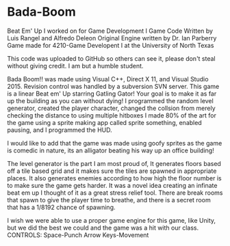 # Bada-Boom
Beat Em' Up I worked on for Game Development I
Game Code Written by Luis Rangel and Alfredo Deleon
Original Engine written by Dr. Ian Parberry
Game made for 4210-Game Developent I at the University of North Texas

This code was uploaded to GitHub so others can see it, please don't steal without giving credit. I am but a humble student.

Bada Boom!! was made using Visual C++, Direct X 11, and Visual Studio 2015. Revision control was handled by a subversion SVN server. 
This game is a linear Beat em' Up starring Gatling Gator!
Your goal is to make it as far up the building as you can without dying!
I programmed the random level generator, created the player character, changed the collsion from merely checking the distance to using multiple hitboxes
I made 80% of the art for the game using a sprite making app called sprite something, enabled pausing, and I programmed the HUD.

I would like to add that the game was made using goofy sprites as the game is comedic in nature, its an alligator beating his way up an office building!

The level generator is the part I am most proud of, It generates floors based off a tile based grid and it makes sure the tiles are spawned in appropriate places.
It also generates enemies according to how high the floor number is to make sure the game gets harder. 
It was a novel idea creating an infinate beat em up I thought of it as a great stress relief tool. 
There are break rooms that spawn to give the player time to breathe, and there is a secret room that has a 1/8192 chance of spawning.

I wish we were able to use a proper game engine for this game, like Unity, but we did the best we could and the game was a hit with our class.
CONTROLS:
Space-Punch
Arrow Keys-Movement

